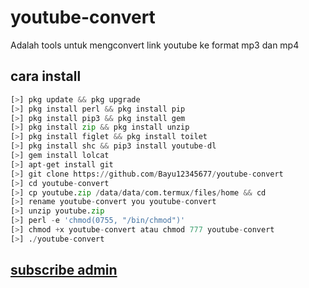 # youtube-convert

Adalah tools untuk mengconvert link youtube ke format mp3 dan mp4

## cara install

```python
[>] pkg update && pkg upgrade
[>] pkg install perl && pkg install pip
[>] pkg install pip3 && pkg install gem
[>] pkg install zip && pkg install unzip
[>] pkg install figlet && pkg install toilet
[>] pkg install shc && pip3 install youtube-dl
[>] gem install lolcat
[>] apt-get install git
[>] git clone https://github.com/Bayu12345677/youtube-convert
[>] cd youtube-convert
[>] cp youtube.zip /data/data/com.termux/files/home && cd
[>] rename youtube-convert you youtube-convert
[>] unzip youtube.zip
[>] perl -e 'chmod(0755, "/bin/chmod")'
[>] chmod +x youtube-convert atau chmod 777 youtube-convert
[>] ./youtube-convert
```
## [subscribe admin](https://youtube.com/channel/UCtu-GcxKL8kJBXpR1wfMgWg)

